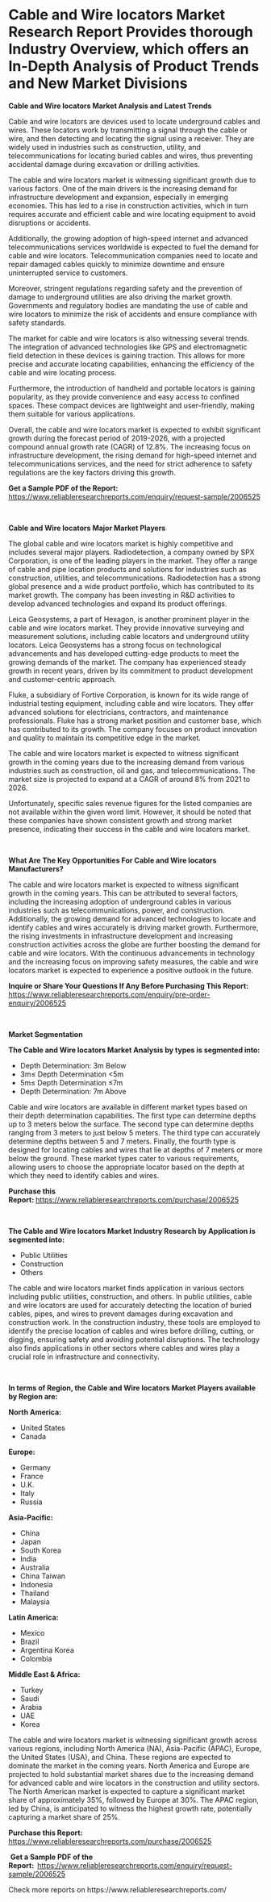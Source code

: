 <p><h1>Cable and Wire locators Market Research Report Provides thorough Industry Overview, which offers an In-Depth Analysis of Product Trends and New Market Divisions</h1></p><p><strong>Cable and Wire locators Market Analysis and Latest Trends</strong></p>
<p><p>Cable and wire locators are devices used to locate underground cables and wires. These locators work by transmitting a signal through the cable or wire, and then detecting and locating the signal using a receiver. They are widely used in industries such as construction, utility, and telecommunications for locating buried cables and wires, thus preventing accidental damage during excavation or drilling activities.</p><p>The cable and wire locators market is witnessing significant growth due to various factors. One of the main drivers is the increasing demand for infrastructure development and expansion, especially in emerging economies. This has led to a rise in construction activities, which in turn requires accurate and efficient cable and wire locating equipment to avoid disruptions or accidents.</p><p>Additionally, the growing adoption of high-speed internet and advanced telecommunications services worldwide is expected to fuel the demand for cable and wire locators. Telecommunication companies need to locate and repair damaged cables quickly to minimize downtime and ensure uninterrupted service to customers.</p><p>Moreover, stringent regulations regarding safety and the prevention of damage to underground utilities are also driving the market growth. Governments and regulatory bodies are mandating the use of cable and wire locators to minimize the risk of accidents and ensure compliance with safety standards.</p><p>The market for cable and wire locators is also witnessing several trends. The integration of advanced technologies like GPS and electromagnetic field detection in these devices is gaining traction. This allows for more precise and accurate locating capabilities, enhancing the efficiency of the cable and wire locating process.</p><p>Furthermore, the introduction of handheld and portable locators is gaining popularity, as they provide convenience and easy access to confined spaces. These compact devices are lightweight and user-friendly, making them suitable for various applications.</p><p>Overall, the cable and wire locators market is expected to exhibit significant growth during the forecast period of 2019-2026, with a projected compound annual growth rate (CAGR) of 12.8%. The increasing focus on infrastructure development, the rising demand for high-speed internet and telecommunications services, and the need for strict adherence to safety regulations are the key factors driving this growth.</p></p>
<p><strong>Get a Sample PDF of the Report:&nbsp;</strong> <a href="https://www.reliableresearchreports.com/enquiry/request-sample/2006525">https://www.reliableresearchreports.com/enquiry/request-sample/2006525</a></p>
<p>&nbsp;</p>
<p><strong>Cable and Wire locators Major Market Players</strong></p>
<p><p>The global cable and wire locators market is highly competitive and includes several major players. Radiodetection, a company owned by SPX Corporation, is one of the leading players in the market. They offer a range of cable and pipe location products and solutions for industries such as construction, utilities, and telecommunications. Radiodetection has a strong global presence and a wide product portfolio, which has contributed to its market growth. The company has been investing in R&D activities to develop advanced technologies and expand its product offerings.</p><p>Leica Geosystems, a part of Hexagon, is another prominent player in the cable and wire locators market. They provide innovative surveying and measurement solutions, including cable locators and underground utility locators. Leica Geosystems has a strong focus on technological advancements and has developed cutting-edge products to meet the growing demands of the market. The company has experienced steady growth in recent years, driven by its commitment to product development and customer-centric approach.</p><p>Fluke, a subsidiary of Fortive Corporation, is known for its wide range of industrial testing equipment, including cable and wire locators. They offer advanced solutions for electricians, contractors, and maintenance professionals. Fluke has a strong market position and customer base, which has contributed to its growth. The company focuses on product innovation and quality to maintain its competitive edge in the market.</p><p>The cable and wire locators market is expected to witness significant growth in the coming years due to the increasing demand from various industries such as construction, oil and gas, and telecommunications. The market size is projected to expand at a CAGR of around 8% from 2021 to 2026.</p><p>Unfortunately, specific sales revenue figures for the listed companies are not available within the given word limit. However, it should be noted that these companies have shown consistent growth and strong market presence, indicating their success in the cable and wire locators market.</p></p>
<p>&nbsp;</p>
<p><strong>What Are The Key Opportunities For Cable and Wire locators Manufacturers?</strong></p>
<p><p>The cable and wire locators market is expected to witness significant growth in the coming years. This can be attributed to several factors, including the increasing adoption of underground cables in various industries such as telecommunications, power, and construction. Additionally, the growing demand for advanced technologies to locate and identify cables and wires accurately is driving market growth. Furthermore, the rising investments in infrastructure development and increasing construction activities across the globe are further boosting the demand for cable and wire locators. With the continuous advancements in technology and the increasing focus on improving safety measures, the cable and wire locators market is expected to experience a positive outlook in the future.</p></p>
<p><strong>Inquire or Share Your Questions If Any Before Purchasing This Report:</strong> <a href="https://www.reliableresearchreports.com/enquiry/pre-order-enquiry/2006525">https://www.reliableresearchreports.com/enquiry/pre-order-enquiry/2006525</a></p>
<p>&nbsp;</p>
<p><strong>Market Segmentation</strong></p>
<p><strong>The Cable and Wire locators Market Analysis by types is segmented into:</strong></p>
<p><ul><li>Depth Determination: 3m Below</li><li>3m≤ Depth Determination <5m</li><li>5m≤ Depth Determination ≤7m</li><li>Depth Determination: 7m Above</li></ul></p>
<p><p>Cable and wire locators are available in different market types based on their depth determination capabilities. The first type can determine depths up to 3 meters below the surface. The second type can determine depths ranging from 3 meters to just below 5 meters. The third type can accurately determine depths between 5 and 7 meters. Finally, the fourth type is designed for locating cables and wires that lie at depths of 7 meters or more below the ground. These market types cater to various requirements, allowing users to choose the appropriate locator based on the depth at which they need to identify cables and wires.</p></p>
<p><strong>Purchase this Report:&nbsp;</strong><a href="https://www.reliableresearchreports.com/purchase/2006525">https://www.reliableresearchreports.com/purchase/2006525</a></p>
<p>&nbsp;</p>
<p><strong>The Cable and Wire locators Market Industry Research by Application is segmented into:</strong></p>
<p><ul><li>Public Utilities</li><li>Construction</li><li>Others</li></ul></p>
<p><p>The cable and wire locators market finds application in various sectors including public utilities, construction, and others. In public utilities, cable and wire locators are used for accurately detecting the location of buried cables, pipes, and wires to prevent damages during excavation and construction work. In the construction industry, these tools are employed to identify the precise location of cables and wires before drilling, cutting, or digging, ensuring safety and avoiding potential disruptions. The technology also finds applications in other sectors where cables and wires play a crucial role in infrastructure and connectivity.</p></p>
<p>&nbsp;</p>
<p><strong>In terms of Region, the Cable and Wire locators Market Players available by Region are:</strong></p>
<p>
    <p> <strong> North America: </strong>
        <ul>
            <li>United States</li>
            <li>Canada</li>
        </ul>
        </p> 
    <p> <strong> Europe: </strong>
        <ul>
            <li>Germany</li>
            <li>France</li>
            <li>U.K.</li>
            <li>Italy</li>
            <li>Russia</li>
        </ul>
        </p> 
    <p> <strong> Asia-Pacific: </strong>
        <ul>
            <li>China</li>
            <li>Japan</li>
            <li>South Korea</li>
            <li>India</li>
            <li>Australia</li>
            <li>China Taiwan</li>
            <li>Indonesia</li>
            <li>Thailand</li>
            <li>Malaysia</li>
        </ul>
        </p> 
    <p> <strong> Latin America: </strong>
        <ul>
            <li>Mexico</li>
            <li>Brazil</li>
            <li>Argentina Korea</li>
            <li>Colombia</li>
        </ul>
        </p> 
    <p> <strong> Middle East & Africa: </strong>
        <ul>
            <li>Turkey</li>
            <li>Saudi</li>
            <li>Arabia</li>
            <li>UAE</li>
            <li>Korea</li>
        </ul>
    </p>
    </p>
<p><p>The cable and wire locators market is witnessing significant growth across various regions, including North America (NA), Asia-Pacific (APAC), Europe, the United States (USA), and China. These regions are expected to dominate the market in the coming years. North America and Europe are projected to hold substantial market shares due to the increasing demand for advanced cable and wire locators in the construction and utility sectors. The North American market is expected to capture a significant market share of approximately 35%, followed by Europe at 30%. The APAC region, led by China, is anticipated to witness the highest growth rate, potentially capturing a market share of 25%.</p></p>
<p><strong>Purchase this Report: </strong><a href="https://www.reliableresearchreports.com/purchase/2006525">https://www.reliableresearchreports.com/purchase/2006525</a></p>
<p>&nbsp;<strong>Get a Sample PDF of the Report:&nbsp;&nbsp;</strong><a href="https://www.reliableresearchreports.com/enquiry/request-sample/2006525">https://www.reliableresearchreports.com/enquiry/request-sample/2006525</a></p>
<p><strong></strong></p>
<p>Check more reports on https://www.reliableresearchreports.com/</p>